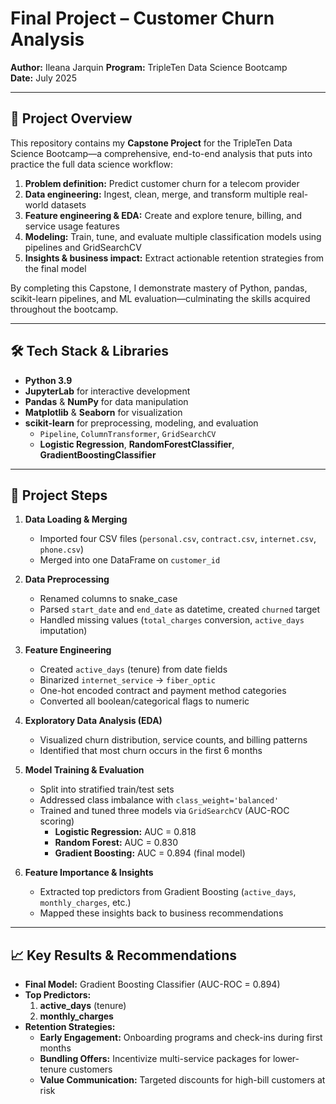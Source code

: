 # Final Project – Customer Churn Analysis

**Author:** Ileana Jarquin
**Program:** TripleTen Data Science Bootcamp  
**Date:** July 2025

---

## 🔎 Project Overview

This repository contains my **Capstone Project** for the TripleTen Data Science Bootcamp—a comprehensive, end-to-end analysis that puts into practice the full data science workflow:

1. **Problem definition:** Predict customer churn for a telecom provider  
2. **Data engineering:** Ingest, clean, merge, and transform multiple real-world datasets  
3. **Feature engineering & EDA:** Create and explore tenure, billing, and service usage features  
4. **Modeling:** Train, tune, and evaluate multiple classification models using pipelines and GridSearchCV  
5. **Insights & business impact:** Extract actionable retention strategies from the final model

By completing this Capstone, I demonstrate mastery of Python, pandas, scikit-learn pipelines, and ML evaluation—culminating the skills acquired throughout the bootcamp.

---

## 🛠️ Tech Stack & Libraries

- **Python 3.9**  
- **JupyterLab** for interactive development  
- **Pandas** & **NumPy** for data manipulation  
- **Matplotlib** & **Seaborn** for visualization  
- **scikit-learn** for preprocessing, modeling, and evaluation  
  - `Pipeline`, `ColumnTransformer`, `GridSearchCV`  
  - **Logistic Regression**, **RandomForestClassifier**, **GradientBoostingClassifier**  

---

## 🚀 Project Steps

1. **Data Loading & Merging**  
   - Imported four CSV files (`personal.csv`, `contract.csv`, `internet.csv`, `phone.csv`)  
   - Merged into one DataFrame on `customer_id`

2. **Data Preprocessing**  
   - Renamed columns to snake_case  
   - Parsed `start_date` and `end_date` as datetime, created `churned` target  
   - Handled missing values (`total_charges` conversion, `active_days` imputation)

3. **Feature Engineering**  
   - Created `active_days` (tenure) from date fields  
   - Binarized `internet_service` → `fiber_optic`  
   - One-hot encoded contract and payment method categories  
   - Converted all boolean/categorical flags to numeric

4. **Exploratory Data Analysis (EDA)**  
   - Visualized churn distribution, service counts, and billing patterns  
   - Identified that most churn occurs in the first 6 months

5. **Model Training & Evaluation**  
   - Split into stratified train/test sets  
   - Addressed class imbalance with `class_weight='balanced'`  
   - Trained and tuned three models via `GridSearchCV` (AUC-ROC scoring)  
     - **Logistic Regression:** AUC = 0.818  
     - **Random Forest:** AUC = 0.830  
     - **Gradient Boosting:** AUC = 0.894 (final model)

6. **Feature Importance & Insights**  
   - Extracted top predictors from Gradient Boosting (`active_days`, `monthly_charges`, etc.)  
   - Mapped these insights back to business recommendations  

---

## 📈 Key Results & Recommendations

- **Final Model:** Gradient Boosting Classifier (AUC-ROC = 0.894)  
- **Top Predictors:**  
  1. **active_days** (tenure)  
  2. **monthly_charges**  
- **Retention Strategies:**  
  - **Early Engagement:** Onboarding programs and check-ins during first months  
  - **Bundling Offers:** Incentivize multi-service packages for lower-tenure customers  
  - **Value Communication:** Targeted discounts for high-bill customers at risk  


